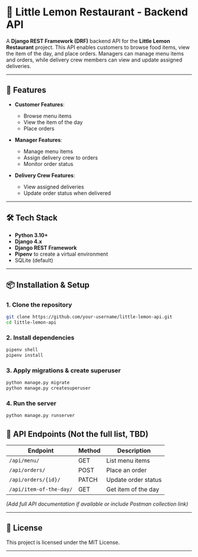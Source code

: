 # 🍋 Little Lemon Restaurant - Backend API

A **Django REST Framework (DRF)** backend API for the **Little Lemon Restaurant** project. This API enables customers to browse food items, view the item of the day, and place orders. Managers can manage menu items and orders, while delivery crew members can view and update assigned deliveries.

---

## 🚀 Features

- **Customer Features**:
  - Browse menu items
  - View the item of the day
  - Place orders

- **Manager Features**:
  - Manage menu items
  - Assign delivery crew to orders
  - Monitor order status

- **Delivery Crew Features**:
  - View assigned deliveries
  - Update order status when delivered

---

## 🛠 Tech Stack

- **Python 3.10+**
- **Django 4.x**
- **Django REST Framework**
- **Pipenv** to create a virtual environment
- SQLite (default)

---

## 📦 Installation & Setup

### 1. Clone the repository
```bash
git clone https://github.com/your-username/little-lemon-api.git
cd little-lemon-api
```

### 2. Install dependencies
```bash
pipenv shell
pipenv install
```

### 3. Apply migrations & create superuser
```bash
python manage.py migrate
python manage.py createsuperuser
```

### 4. Run the server
```bash
python manage.py runserver
```

## 🔑 API Endpoints (Not the full list, TBD)

| Endpoint                  | Method | Description                     |
|---------------------------|--------|---------------------------------|
| `/api/menu/`             | GET    | List menu items               |
| `/api/orders/`           | POST   | Place an order                |
| `/api/orders/{id}/`      | PATCH  | Update order status           |
| `/api/item-of-the-day/`  | GET    | Get item of the day           |

*(Add full API documentation if available or include Postman collection link)*

---

## 📄 License
This project is licensed under the MIT License.

---
